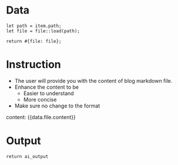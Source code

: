 # Data

```rhai
let path = item.path;
let file = file::load(path);

return #{file: file};
```

# Instruction

- The user will provide you with the content of blog markdown file. 
- Enhance the content to be
  - Easier to understand
  - More concise
- Make sure no change to the format

content:
{{data.file.content}}

# Output

```rhai
return ai_output
```
